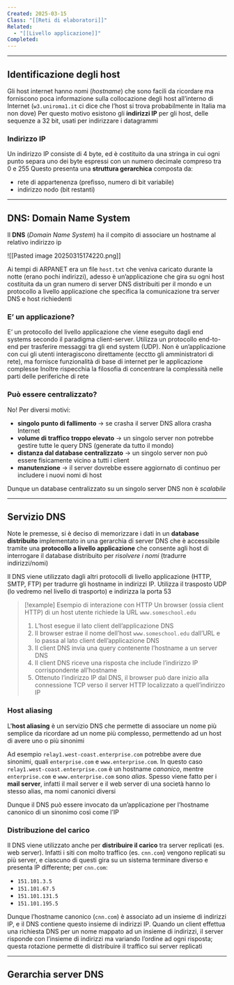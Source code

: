```yaml
---
Created: 2025-03-15
Class: "[[Reti di elaboratori]]"
Related:
  - "[[Livello applicazione]]"
Completed:
---
```

---
## Identificazione degli host
Gli host internet hanno nomi (*hostname*) che sono facili da ricordare ma forniscono poca informazione sulla collocazione degli host all’interno di Internet (`w3.uniroma1.it` ci dice che l’host si trova probabilmente in Italia ma non dove)
Per questo motivo esistono gli **indirizzi IP** per gli host, delle sequenze a $32\text{ bit}$, usati per indirizzare i datagrammi

### Indirizzo IP
Un indirizzo IP consiste di $4\text{ byte}$, ed è costituito da una stringa in cui ogni punto separa uno dei byte espressi con un numero decimale compreso tra $0$ e $255$
Questo presenta una **struttura gerarchica** composta da:
- rete di appartenenza (prefisso, numero di bit variabile)
- indirizzo nodo (bit restanti)

---
## DNS: Domain Name System
Il **DNS** (*Domain Name System*) ha il compito di associare un hostname al relativo indirizzo ip

![[Pasted image 20250315174220.png]]

Ai tempi di ARPANET era un file `host.txt` che veniva caricato durante la notte (erano pochi indirizzi), adesso è un’applicazione che gira su ogni host costituita da un gran numero di server DNS distribuiti per il mondo e un protocollo a livello applicazione che specifica la comunicazione tra server DNS e host richiedenti
### E’ un applicazione?
E’ un protocollo del livello applicazione che viene eseguito dagli end systems secondo il paradigma client-server. Utilizza un protocollo end-to-end per trasferire messaggi tra gli end system (UDP).
Non è un’applicazione con cui gli utenti interagiscono direttamente (ecctto gli amministratori di rete), ma fornisce funzionalità di base di internet per le applicazione complesse
Inoltre rispecchia la filosofia di concentrare la complessità nelle parti delle periferiche di rete

### Può essere centralizzato?
No! Per diversi motivi:
- **singolo punto di fallimento** → se crasha il server DNS allora crasha Internet
- **volume di traffico troppo elevato** → un singolo server non potrebbe gestire tutte le query DNS (generate da tutto il mondo)
- **distanza dal database centralizzato** → un singolo server non può essere fisicamente vicino a tutti i client
- **manutenzione** → il server dovrebbe essere aggiornato di continuo per includere i nuovi nomi di host

Dunque un database centralizzato su un singolo server DNS non è *scalabile*

---
## Servizio DNS
Note le premesse, si è deciso di memorizzare i dati in un **database distribuito** implementato in una gerarchia di server DNS che è accessibile tramite una **protocollo a livello applicazione** che consente agli host di interrogare il database distribuito per *risolvere i nomi* (tradurre indirizzi/nomi)

Il DNS viene utilizzato dagli altri protocolli di livello applicazione (HTTP, SMTP, FTP) per tradurre gli hostname in indirizzi IP. Utilizza il trasposto UDP (lo vedremo nel livello di trasporto) e indirizza la porta 53

>[!example] Esempio di interazione con HTTP
>Un browser (ossia client HTTP) di un host utente richiede la URL `www.someschool.edu`
>1. L’host esegue il lato client dell’applicazione DNS
>2. Il browser estrae il nome dell’host `www.someschool.edu` dall’URL e lo passa al lato client dell’applicazione DNS
>3. Il client DNS invia una query contenente l’hostname a un server DNS
>4. Il client DNS riceve una risposta che include l’indirizzo IP corrispondente all’hostname
>5. Ottenuto l’indirizzo IP dal DNS, il browser può dare inizio alla connessione TCP verso il server HTTP localizzato a quell’indirizzo IP

### Host aliasing
L'**host aliasing** è un servizio DNS che permette di associare un nome più semplice da ricordare ad un nome più complesso, permettendo ad un host di avere uno o più sinonimi

Ad esempio `relay1.west-coast.enterprise.com` potrebbe avere due sinonimi, quali `enterprise.com` e `www.enterprise.com`. In questo caso `relay1.west-coast.enterprise.com` è un hostname *canonico*, mentre `enterprise.com` e `www.enterprise.com` sono *alias*. Spesso viene fatto per i **mail server**, infatti il mail server e il web server di una società hanno lo stesso alias, ma nomi canonici diversi

Dunque il DNS può essere invocato da un’applicazione per l’hostname canonico di un sinonimo così come l’IP

### Distribuzione del carico
Il DNS viene utilizzato anche per **distribuire il carico** tra server replicati (es. web server). Infatti i siti con molto traffico (es. `cnn.com`) vengono replicati su più server, e ciascuno di questi gira su un sistema terminare diverso e presenta IP differente; per `cnn.com`:
- `151.101.3.5`
- `151.101.67.5`
- `151.101.131.5`
- `151.101.195.5`

Dunque l’hostname canonico (`cnn.com`) è associato ad un insieme di indirizzi IP, e il DNS contiene questo insieme di indirizzi IP. Quando un client effettua una richiesta DNS per un nome mappato ad un insieme di indirizzi, il server risponde con l’insieme di indirizzi ma variando l’ordine ad ogni risposta; questa rotazione permette di distribuire il traffico sui server replicati

---
## Gerarchia server DNS